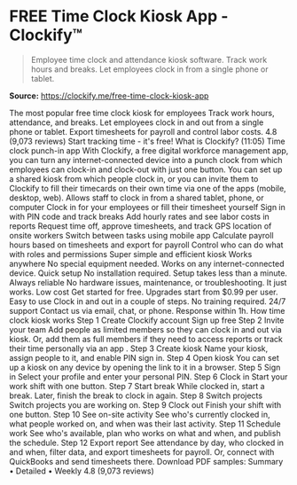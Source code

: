 # FREE Time Clock Kiosk App - Clockify™

> Employee time clock and attendance kiosk software. Track work hours and breaks. Let employees clock in from a single phone or tablet.

**Source:** https://clockify.me/free-time-clock-kiosk-app

The most popular free
time clock kiosk
for employees
Track work hours, attendance, and breaks. Let employees clock in and out from a single phone or tablet. Export timesheets for payroll and control labor costs.
4.8 (9,073 reviews)
Start tracking time - it's free!
What is Clockify? (11:05)
Time clock punch-in app
With Clockify, a free digital workforce management app, you can turn any internet-connected device into a punch clock from which employees can clock-in and clock-out with just one button.
You can set up a shared kiosk from which people clock in, or you can invite them to Clockify to fill their timecards on their own time via one of the apps (mobile, desktop, web).
Allows staff to clock in from a shared tablet, phone, or computer
Clock in for your employees or fill their timesheet yourself
Sign in with PIN code and track breaks
Add hourly rates and see labor costs in reports
Request time off, approve timesheets, and track
GPS location
of onsite workers
Switch between tasks using
mobile app
Calculate payroll hours based on timesheets and export for payroll
Control who can do what with roles and permissions
Super simple and efficient kiosk
Works anywhere
No special equipment needed. Works on any internet-connected device.
Quick setup
No installation required. Setup takes less than a minute.
Always reliable
No hardware issues, maintenance, or troubleshooting. It just works.
Low cost
Get started for free. Upgrades start from $0.99 per user.
Easy to use
Clock in and out in a couple of steps. No training required.
24/7 support
Contact us via email, chat, or phone. Response within 1h.
How time clock kiosk works
Step 1
Create Clockify account
Sign up free
Step 2
Invite your team
Add people as limited members so they can clock in and out via kiosk. Or, add them as full members if they need to access reports or track their time personally via
an app
.
Step 3
Create kiosk
Name your kiosk, assign people to it, and enable PIN sign in.
Step 4
Open kiosk
You can set up a kiosk on any device by opening the link to it in a browser.
Step 5
Sign in
Select your profile and enter your personal PIN.
Step 6
Clock in
Start your work shift with one button.
Step 7
Start break
While clocked in, start a break. Later, finish the break to clock in again.
Step 8
Switch projects
Switch projects you are working on.
Step 9
Clock out
Finish your shift with one button.
Step 10
See on-site activity
See who's currently clocked in, what people worked on, and when was their last activity.
Step 11
Schedule work
See who's available, plan who works on what and when, and publish the schedule.
Step 12
Export report
See
attendance
by day, who clocked in and when, filter data, and export timesheets for payroll. Or, connect with QuickBooks and send timesheets there.
Download PDF samples:
Summary
•
Detailed
•
Weekly
4.8 (9,073 reviews)